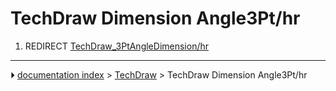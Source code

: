 # TechDraw Dimension Angle3Pt/hr
1.  REDIRECT [TechDraw_3PtAngleDimension/hr](TechDraw_3PtAngleDimension/hr.md)



---
⏵ [documentation index](../README.md) > [TechDraw](TechDraw_Workbench.md) > TechDraw Dimension Angle3Pt/hr
